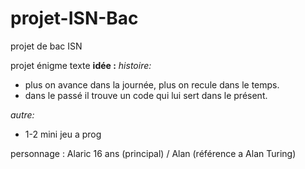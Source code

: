 # projet-ISN-Bac
projet de bac ISN

projet énigme texte
__idée :__
_histoire:_
- plus on avance dans la journée, plus on recule dans le temps.
- dans le passé il trouve un code qui lui sert dans le présent.

_autre:_
- 1-2 mini jeu a prog

personnage : Alaric 16 ans (principal) / Alan (référence a Alan Turing)

